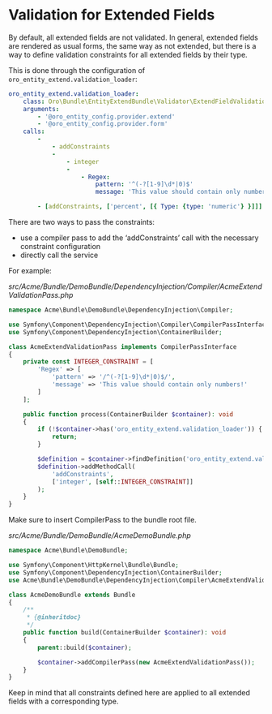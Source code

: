 <a id="book-entities-extended-entities-validation-for-fields"></a>

# Validation for Extended Fields

By default, all extended fields are not validated. In general, extended fields are rendered as usual forms, the same way as not extended, but there is a way to define validation constraints for all extended fields by their type.

This is done through the configuration of `oro_entity_extend.validation_loader`:

```yaml
oro_entity_extend.validation_loader:
    class: Oro\Bundle\EntityExtendBundle\Validator\ExtendFieldValidationLoader
    arguments:
        - '@oro_entity_config.provider.extend'
        - '@oro_entity_config.provider.form'
    calls:
        -
            - addConstraints
            -
                - integer
                -
                    - Regex:
                        pattern: '^(-?[1-9]\d*|0)$'
                        message: 'This value should contain only numbers.'

        - [addConstraints, ['percent', [{ Type: {type: 'numeric'} }]]]
```

There are two ways to pass the constraints:

* use a compiler pass to add the ‘addConstraints’ call with the necessary constraint configuration
* directly call the service

For example:

*src/Acme/Bundle/DemoBundle/DependencyInjection/Compiler/AcmeExtendValidationPass.php*
```php
namespace Acme\Bundle\DemoBundle\DependencyInjection\Compiler;

use Symfony\Component\DependencyInjection\Compiler\CompilerPassInterface;
use Symfony\Component\DependencyInjection\ContainerBuilder;

class AcmeExtendValidationPass implements CompilerPassInterface
{
    private const INTEGER_CONSTRAINT = [
        'Regex' => [
            'pattern' => '/^(-?[1-9]\d*|0)$/',
            'message' => 'This value should contain only numbers!'
        ]
    ];

    public function process(ContainerBuilder $container): void
    {
        if (!$container->has('oro_entity_extend.validation_loader')) {
            return;
        }

        $definition = $container->findDefinition('oro_entity_extend.validation_loader');
        $definition->addMethodCall(
            'addConstraints',
            ['integer', [self::INTEGER_CONSTRAINT]]
        );
    }
}
```

Make sure to insert CompilerPass to the bundle root file.

*src/Acme/Bundle/DemoBundle/AcmeDemoBundle.php*
```php
namespace Acme\Bundle\DemoBundle;

use Symfony\Component\HttpKernel\Bundle\Bundle;
use Symfony\Component\DependencyInjection\ContainerBuilder;
use Acme\Bundle\DemoBundle\DependencyInjection\Compiler\AcmeExtendValidationPass;

class AcmeDemoBundle extends Bundle
{
    /**
     * {@inheritdoc}
     */
    public function build(ContainerBuilder $container): void
    {
        parent::build($container);

        $container->addCompilerPass(new AcmeExtendValidationPass());
    }
}
```

Keep in mind that all constraints defined here are applied to all extended fields with a corresponding type.

<!-- Frontend -->
